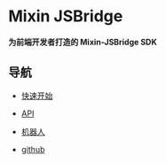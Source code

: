 # Mixin JSBridge

**为前端开发者打造的 Mixin-JSBridge SDK**

## 导航
- [快速开始](/zh-CN/1)

- [API](/zh-CN/2)

- [机器人](https://fox-one.github.io/mixin-sdk-jsbridge-debug/#/)

- [github](https://github.com/fox-one/mixin-sdk-jsbridge/tree/master/packages/mixin-jsbridge-sdk)